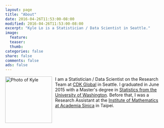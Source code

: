 ```yaml
---
layout: page
title: "About"
date: 2016-04-26T11:53:00-08:00
modified: 2016-04-26T11:53:00-08:00
excerpt: "Kyle Lo is a Statistician / Data Scientist in Seattle."
image:
  feature:
  teaser:
  thumb:
categories: false
share: false
comments: false
ads: false
---
```


<img src="{{ site.url}}/images/bio-photo.jpg" alt="Photo of Kyle" width="150" height="150" align="left" style="margin: 0px 10px 0px 0px;"> I am a Statistician / Data Scientist on the Research Team at [CDK Global](http://www.cdkglobal.com/insightcenter/digital-marketing) in Seattle. I graduated in June 2015 with a Master's degree in [Statistics from the University of Washington](https://www.stat.washington.edu/).  Before that, I was a Research Assistant at the [Institute of Mathematics at Academia Sinica](http://www.math.sinica.edu.tw/www/default_e.jsp) in Taipei.

